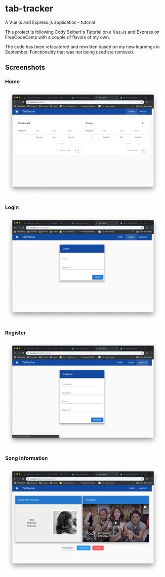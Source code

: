 # tab-tracker

A Vue.js and Express.js application - tutorial

This project is following Cody Seibert's Tutorial on a Vue.Js and Express on FreeCodeCamp with a couple of flavors of my own.

The code has been refacatored and rewritten based on my new learnings in September. Functionality that was not being used are removed.

## Screenshots

### Home

![Home](./screenshots/Home.png)

### Login

![Login](./screenshots/Login.png)

### Register

![Register](./screenshots/Register.png)

### Song Information

![Song Info](./screenshots/Song_Info.png)
